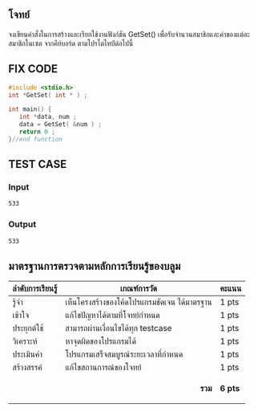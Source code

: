 ## โจทย์
จงเขียนคำสั่งในการสร้างและเรียกใช้งานฟังก์ชัน GetSet() เพื่อรับจำนวนสมาชิกและค่าของแต่ละสมาชิกในเซต จากคีย์บอร์ด ตามโปรโตไทป์ต่อไปนี้ 

## FIX CODE
```c++
#include <stdio.h>
int *GetSet( int * ) ;

int main() {
   int *data, num ;
   data = GetSet( &num ) ;
   return 0 ;
}//end function
```

## TEST CASE
### Input
```bash
533
```
### Output
```bash
533
```

## มาตรฐานการตรวจตามหลักการเรียนรู้ของบลูม
| ลำดับการเรียนรู้ | เกณฑ์การวัด | คะแนน |
| -------- | -------- | -------- |
| รู้จำ | เห็นโครงสร้างของโค้ดโปรแกรมชัดเจน ได้มาตรฐาน | 1 pts |
| เข้าใจ | แก้ไขปัญหาได้ตามที่โจทย์กำหนด | 1 pts |
| ประยุกต์ใช้ | สามารถผ่านเงื่อนไขได้ทุก testcase | 1 pts |
| วิเคราะห์ | หาจุดผิดของโปรแกรมได้ | 1 pts |
| ประเมินค่า | โปรแกรมเสร็จสมบูรณ์ระยะเวลาที่กำหนด | 1 pts |
| สร้างสรรค์ | แก้ไขสถานการณ์ของโจทย์ | 1 pts |
||<p style='text-align: right !important;'>**รวม**</p>|**6 pts**|
